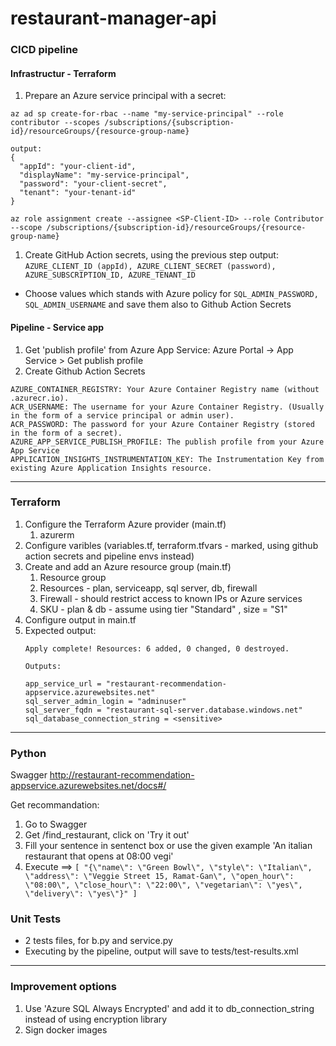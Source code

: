 # restaurant-manager-api

### CICD pipeline

#### Infrastructur - Terraform
1. Prepare an Azure service principal with a secret: 
```
az ad sp create-for-rbac --name "my-service-principal" --role contributor --scopes /subscriptions/{subscription-id}/resourceGroups/{resource-group-name}

output:
{
  "appId": "your-client-id",
  "displayName": "my-service-principal",
  "password": "your-client-secret",
  "tenant": "your-tenant-id"
}

az role assignment create --assignee <SP-Client-ID> --role Contributor --scope /subscriptions/{subscription-id}/resourceGroups/{resource-group-name}
```
1. Create GitHub Action secrets, using the previous step output:
`AZURE_CLIENT_ID (appId), AZURE_CLIENT_SECRET (password), AZURE_SUBSCRIPTION_ID, AZURE_TENANT_ID`
* Choose values which stands with Azure policy for `SQL_ADMIN_PASSWORD, SQL_ADMIN_USERNAME` and save them also to Github Action Secrets


#### Pipeline - Service app
1. Get 'publish profile' from Azure App Service: Azure Portal -> App Service > Get publish profile
1. Create Github Action Secrets
```
AZURE_CONTAINER_REGISTRY: Your Azure Container Registry name (without .azurecr.io).
ACR_USERNAME: The username for your Azure Container Registry. (Usually in the form of a service principal or admin user).
ACR_PASSWORD: The password for your Azure Container Registry (stored in the form of a secret).
AZURE_APP_SERVICE_PUBLISH_PROFILE: The publish profile from your Azure App Service
APPLICATION_INSIGHTS_INSTRUMENTATION_KEY: The Instrumentation Key from existing Azure Application Insights resource.
```

---

### Terraform
1. Configure the Terraform Azure provider (main.tf)
    1. azurerm
1. Configure varibles (variables.tf, terraform.tfvars - marked, using github action secrets and pipeline envs instead) 
1. Create and add an Azure resource group (main.tf)
    1. Resource group
    1. Resources - plan, serviceapp, sql server, db, firewall
    1. Firewall - should restrict access to known IPs or Azure services
    1. SKU - plan & db - assume using tier "Standard" , size = "S1"
1. Configure output in main.tf
1. Expected output:
    ```
    Apply complete! Resources: 6 added, 0 changed, 0 destroyed.

    Outputs:

    app_service_url = "restaurant-recommendation-appservice.azurewebsites.net"
    sql_server_admin_login = "adminuser"
    sql_server_fqdn = "restaurant-sql-server.database.windows.net"
    sql_database_connection_string = <sensitive>
    ```

---

### Python
Swagger http://restaurant-recommendation-appservice.azurewebsites.net/docs#/

Get recommandation:
1. Go to Swagger
1. Get /find_restaurant, click on 'Try it out'
1. Fill your sentence in sentenct box or use the given example 'An italian restaurant that opens at 08:00 vegi'
1. Execute ==> `[
  "{\"name\": \"Green Bowl\", \"style\": \"Italian\", \"address\": \"Veggie Street 15, Ramat-Gan\", \"open_hour\": \"08:00\", \"close_hour\": \"22:00\", \"vegetarian\": \"yes\", \"delivery\": \"yes\"}"
]`

### Unit Tests
* 2 tests files, for b.py and service.py
* Executing by the pipeline, output will save to tests/test-results.xml

---

### Improvement options
1. Use 'Azure SQL Always Encrypted' and add it to db_connection_string instead of using encryption library
1. Sign docker images

